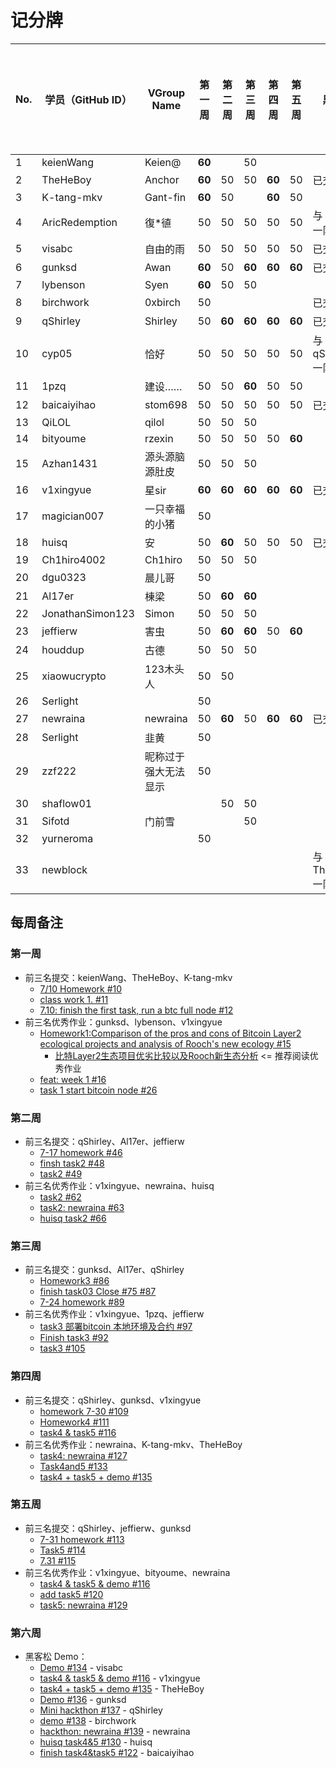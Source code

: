 # 记分牌

| No. | 学员（GitHub ID） | VGroup Name          | 第一周 | 第二周 | 第三周 | 第四周 | 第五周 | 黑客松           | 黑客松积分奖励 | 平时贡献奖励分 | 调查问卷奖励分 | 总分 |
|-----|-------------------|----------------------|--------|--------|--------|--------|--------|------------------|----------------|----------------|----------------|------|
| 1   | keienWang         | Keien@               | **60** |        | 50     |        |        |                  |                |                |                |      |
| 2   | TheHeBoy          | Anchor               | **60** | 50     | 50     | **60** | 50     | 已交             | 400            |                | 20             |      |
| 3   | K-tang-mkv        | Gant-fin             | **60** | 50     |        | **60** | 50     |                  |                |                | 20             |      |
| 4   | AricRedemption    | 復*徝                | 50     | 50     | 50     | 50     | 50     | 与 huisq 一队    | 800            |                | 20             |      |
| 5   | visabc            | 自由的雨             | 50     | 50     | 50     | 50     | 50     | 已交             | 100            |                | 20             |      |
| 6   | gunksd            | Awan                 | **60** | 50     | **60** | **60** | **60** | 已交             | 100            |                | 20             |      |
| 7   | lybenson          | Syen                 | **60** | 50     | 50     |        |        |                  |                |                |                |      |
| 8   | birchwork         | 0xbirch              | 50     |        |        |        |        | 已交             | 100            |                | 20             |      |
| 9   | qShirley          | Shirley              | 50     | **60** | **60** | **60** | **60** | 已交             | 1000           |                | 20             |      |
| 10  | cyp05             | 恰好                 | 50     | 50     | 50     | 50     | 50     | 与 qShirley 一队 | 1000           |                |                |      |
| 11  | 1pzq              | 建设……               | 50     | 50     | **60** | 50     | 50     |                  |                |                |                |      |
| 12  | baicaiyihao       | stom698              | 50     | 50     | 50     | 50     | 50     | 已交             | 100            |                | 20             |      |
| 13  | QiLOL             | qilol                | 50     | 50     | 50     |        |        |                  |                |                |                |      |
| 14  | bityoume          | rzexin               | 50     | 50     | 50     | 50     | **60** |                  |                |                |                |      |
| 15  | Azhan1431         | 源头源脑源肚皮       | 50     | 50     | 50     |        |        |                  |                |                |                |      |
| 16  | v1xingyue         | 星sir                | **60** | **60** | **60** | **60** | **60** | 已交             | 200            |                | 20             |      |
| 17  | magician007       | 一只幸福的小猪       | 50     |        |        |        |        |                  |                |                |                |      |
| 18  | huisq             | 安                   | 50     | **60** | 50     | 50     | 50     | 已交             | 800            |                | 20             |      |
| 19  | Ch1hiro4002       | Ch1hiro              | 50     | 50     | 50     |        |        |                  |                |                |                |      |
| 20  | dgu0323           | 晨儿哥               | 50     |        |        |        |        |                  |                |                |                |      |
| 21  | Al17er            | 棟梁                 | 50     | **60** | **60** |        |        |                  |                |                |                |      |
| 22  | JonathanSimon123  | Simon                | 50     | 50     | 50     |        |        |                  |                |                |                |      |
| 23  | jeffierw          | 害虫                 | 50     | **60** | **60** | 50     | **60** |                  |                |                | 20             |      |
| 24  | houddup           | 古德                 | 50     | 50     | 50     |        |        |                  |                |                | 20             |      |
| 25  | xiaowucrypto      | 123木头人            | 50     | 50     |        |        |        |                  |                |                |                |      |
| 26  | Serlight          |                      | 50     |        |        |        |        |                  |                |                |                |      |
| 27  | newraina          | newraina             | 50     | **60** | 50     | **60** | **60** | 已交             | 600            |                | 20             |      |
| 28  | Serlight          | 韭黄                 | 50     |        |        |        |        |                  |                |                |                |      |
| 29  | zzf222            | 昵称过于强大无法显示 | 50     |        |        |        |        |                  |                |                |                |      |
| 30  | shaflow01         |                      |        | 50     | 50     |        |        |                  |                |                |                |      |
| 31  | Sifotd            | 门前雪               |        |        | 50     |        |        |                  |                |                | 20             |      |
| 32  | yurneroma         |                      | 50     |        |        |        |        |                  |                |                |                |      |
| 33  | newblock          |                      |        |        |        |        |        | 与 TheHeBoy 一队 | 400            |                |                |      |

## 每周备注

### 第一周

- 前三名提交：keienWang、TheHeBoy、K-tang-mkv
  - [7/10 Homework #10](https://github.com/rooch-network/let-us-rooch/pull/10)
  - [class work 1. #11](https://github.com/rooch-network/let-us-rooch/pull/11)
  - [7.10: finish the first task, run a btc full node #12](https://github.com/rooch-network/let-us-rooch/pull/12)
- 前三名优秀作业：gunksd、lybenson、v1xingyue
  - [Homework1:Comparison of the pros and cons of Bitcoin Layer2 ecological projects and analysis of Rooch's new ecology #15](https://github.com/rooch-network/let-us-rooch/pull/15)
    - [比特Layer2生态项目优劣比较以及Rooch新生态分析](https://blushing-ptarmigan-80b.notion.site/Layer2-Rooch-6647d9f7fd9441239774296f27edf85f) <= 推荐阅读优秀作业
  - [feat: week 1 #16](https://github.com/rooch-network/let-us-rooch/pull/16)
  - [task 1 start bitcoin node #26](https://github.com/rooch-network/let-us-rooch/pull/26)

### 第二周

- 前三名提交：qShirley、Al17er、jeffierw
  - [7-17 homework #46](https://github.com/rooch-network/let-us-rooch/pull/46)
  - [finsh task2 #48](https://github.com/rooch-network/let-us-rooch/pull/48)
  - [task2 #49](https://github.com/rooch-network/let-us-rooch/pull/49)
- 前三名优秀作业：v1xingyue、newraina、huisq
  - [task2 #62](https://github.com/rooch-network/let-us-rooch/pull/62)
  - [task2: newraina #63](https://github.com/rooch-network/let-us-rooch/pull/63)
  - [huisq task2 #66](https://github.com/rooch-network/let-us-rooch/pull/66)

### 第三周

- 前三名提交：gunksd、Al17er、qShirley
  - [Homework3 #86](https://github.com/rooch-network/let-us-rooch/pull/86)
  - [finish task03 Close #75 #87](https://github.com/rooch-network/let-us-rooch/pull/87)
  - [7-24 homework #89](https://github.com/rooch-network/let-us-rooch/pull/89)
- 前三名优秀作业：v1xingyue、1pzq、jeffierw
  - [task3 部署bitcoin 本地环境及合约 #97](https://github.com/rooch-network/let-us-rooch/pull/97)
  - [Finish task3 #92](https://github.com/rooch-network/let-us-rooch/pull/92)
  - [task3 #105](https://github.com/rooch-network/let-us-rooch/pull/105)

### 第四周

- 前三名提交：qShirley、gunksd、v1xingyue
  - [homework 7-30 #109](https://github.com/rooch-network/let-us-rooch/pull/109)
  - [Homework4 #111](https://github.com/rooch-network/let-us-rooch/pull/111)
  - [task4 & task5 #116](https://github.com/rooch-network/let-us-rooch/pull/116)
- 前三名优秀作业：newraina、K-tang-mkv、TheHeBoy
  - [task4: newraina #127](https://github.com/rooch-network/let-us-rooch/pull/127)
  - [Task4and5 #133](https://github.com/rooch-network/let-us-rooch/pull/133)
  - [task4 + task5 + demo #135](https://github.com/rooch-network/let-us-rooch/pull/135)

### 第五周

- 前三名提交：qShirley、jeffierw、gunksd
  - [7-31 homework #113](https://github.com/rooch-network/let-us-rooch/pull/113)
  - [Task5 #114](https://github.com/rooch-network/let-us-rooch/pull/114)
  - [7.31 #115](https://github.com/rooch-network/let-us-rooch/pull/115)
- 前三名优秀作业：v1xingyue、bityoume、newraina
  - [task4 & task5 & demo #116](https://github.com/rooch-network/let-us-rooch/pull/116)
  - [add task5 #120](https://github.com/rooch-network/let-us-rooch/pull/120)
  - [task5: newraina #129](https://github.com/rooch-network/let-us-rooch/pull/129)

### 第六周

- 黑客松 Demo：
  - [Demo #134](https://github.com/rooch-network/let-us-rooch/pull/134) - visabc
  - [task4 & task5 & demo #116](https://github.com/rooch-network/let-us-rooch/pull/116) - v1xingyue
  - [task4 + task5 + demo #135](https://github.com/rooch-network/let-us-rooch/pull/135) - TheHeBoy
  - [Demo #136](https://github.com/rooch-network/let-us-rooch/pull/136) - gunksd
  - [Mini hackthon #137](https://github.com/rooch-network/let-us-rooch/pull/137) - qShirley
  - [demo #138](https://github.com/rooch-network/let-us-rooch/pull/138) - birchwork
  - [hackthon: newraina #139](https://github.com/rooch-network/let-us-rooch/pull/139) - newraina
  - [huisq task4&5 #130](https://github.com/rooch-network/let-us-rooch/pull/130) - huisq
  - [finish task4&task5 #122](https://github.com/rooch-network/let-us-rooch/pull/122) - baicaiyihao
